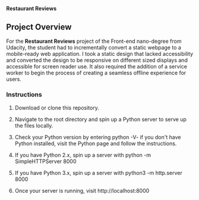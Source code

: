 
#### Restaurant Reviews

## Project Overview

For the **Restaurant Reviews** project of the Front-end nano-degree from Udacity, the student had to incrementally convert a static webpage to a mobile-ready web application. I took a static design that lacked accessibility and converted the design to be responsive on different sized displays and accessible for screen reader use. It also required the addition of a service worker to begin the process of creating a seamless offline experience for users.


### Instructions

1. Download or clone this repository.

2. Navigate to the root directory and spin up a Python server to serve up the files locally.

3. Check your Python version by entering python -V- if you don't have Python installed, visit the Python page and follow the instructions.

4. If you have Python 2.x, spin up a server with python -m SimpleHTTPServer 8000

5. If you have Python 3.x, spin up a server with python3 -m http.server 8000

6. Once your server is running, visit http://localhost:8000
